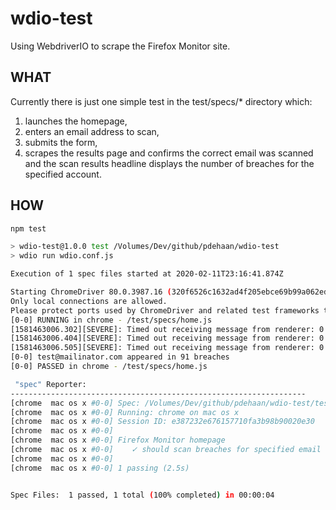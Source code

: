 # wdio-test

Using WebdriverIO to scrape the Firefox Monitor site.

## WHAT

Currently there is just one simple test in the test/specs/* directory which:
1. launches the homepage,
2. enters an email address to scan,
3. submits the form,
4. scrapes the results page and confirms the correct email was scanned and the scan results headline displays the number of breaches for the specified account.

## HOW

```sh
npm test

> wdio-test@1.0.0 test /Volumes/Dev/github/pdehaan/wdio-test
> wdio run wdio.conf.js

Execution of 1 spec files started at 2020-02-11T23:16:41.874Z

Starting ChromeDriver 80.0.3987.16 (320f6526c1632ad4f205ebce69b99a062ed78647-refs/branch-heads/3987@{#185}) on port 4444
Only local connections are allowed.
Please protect ports used by ChromeDriver and related test frameworks to prevent access by malicious code.
[0-0] RUNNING in chrome - /test/specs/home.js
[1581463006.302][SEVERE]: Timed out receiving message from renderer: 0.100
[1581463006.404][SEVERE]: Timed out receiving message from renderer: 0.100
[1581463006.505][SEVERE]: Timed out receiving message from renderer: 0.100
[0-0] test@mailinator.com appeared in 91 breaches
[0-0] PASSED in chrome - /test/specs/home.js

 "spec" Reporter:
------------------------------------------------------------------
[chrome  mac os x #0-0] Spec: /Volumes/Dev/github/pdehaan/wdio-test/test/specs/home.js
[chrome  mac os x #0-0] Running: chrome on mac os x
[chrome  mac os x #0-0] Session ID: e387232e676157710fa3b98b90020e30
[chrome  mac os x #0-0]
[chrome  mac os x #0-0] Firefox Monitor homepage
[chrome  mac os x #0-0]    ✓ should scan breaches for specified email address
[chrome  mac os x #0-0]
[chrome  mac os x #0-0] 1 passing (2.5s)


Spec Files:	 1 passed, 1 total (100% completed) in 00:00:04
```

